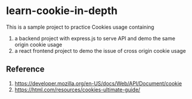 # learn-cookie-in-depth
This is a sample project to practice Cookies usage containing

1. a backend project with express.js to serve API and demo the same origin cookie usage
2. a react frontend project to demo the issue of cross origin cookie usage

## Reference

1. https://developer.mozilla.org/en-US/docs/Web/API/Document/cookie
2. https://html.com/resources/cookies-ultimate-guide/ 
